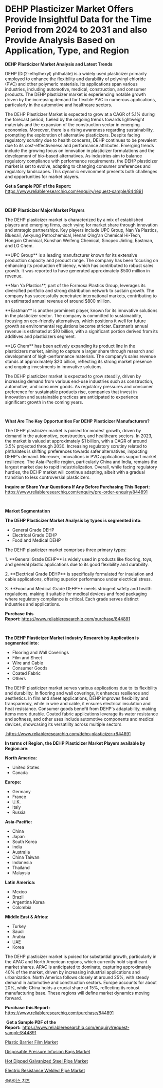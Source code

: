 <p><h1>DEHP Plasticizer Market Offers Provide Insightful Data for the Time Period from 2024 to 2031 and also Provide Analysis Based on Application, Type, and Region</h1></p><p><strong>DEHP Plasticizer Market Analysis and Latest Trends</strong></p>
<p><p>DEHP (Di(2-ethylhexyl) phthalate) is a widely used plasticizer primarily employed to enhance the flexibility and durability of polyvinyl chloride (PVC) and other polymeric materials. Its applications span various industries, including automotive, medical, construction, and consumer products. The DEHP plasticizer market is experiencing notable growth driven by the increasing demand for flexible PVC in numerous applications, particularly in the automotive and healthcare sectors.</p><p>The DEHP Plasticizer Market is expected to grow at a CAGR of 5.1% during the forecast period, fueled by the ongoing trends towards lightweight materials and the expansion of the construction sector in emerging economies. Moreover, there is a rising awareness regarding sustainability, prompting the exploration of alternative plasticizers. Despite facing regulatory scrutiny due to health concerns, DEHP continues to be prevalent due to its cost-effectiveness and performance attributes. Emerging trends include the growing focus on innovation in plasticizer formulations and the development of bio-based alternatives. As industries aim to balance regulatory compliance with performance requirements, the DEHP plasticizer market is set to evolve, adapting to changing consumer preferences and regulatory landscapes. This dynamic environment presents both challenges and opportunities for market players.</p></p>
<p><strong>Get a Sample PDF of the Report:&nbsp;</strong> <a href="https://www.reliableresearchiq.com/enquiry/request-sample/844891?utm_campaign=99&utm_medium=2&utm_source=Github&utm_content=ia&utm_term=09112024&utm_id=dehp-plasticizer">https://www.reliableresearchiq.com/enquiry/request-sample/844891</a></p>
<p>&nbsp;</p>
<p><strong>DEHP Plasticizer Major Market Players</strong></p>
<p><p>The DEHP plasticizer market is characterized by a mix of established players and emerging firms, each vying for market share through innovation and strategic partnerships. Key players include UPC Group, Nan Ya Plastics, Bluesail, Aekyung Petrochemical, Henan Qing'an Chemical Hi-Tech, Hongxin Chemical, Kunshan Weifeng Chemical, Sinopec Jinling, Eastman, and LG Chem.</p><p>**UPC Group** is a leading manufacturer known for its extensive production capacity and product range. The company has been focusing on enhancing its production efficiency, which has contributed to robust sales growth. It was reported to have generated approximately $500 million in revenue.</p><p>**Nan Ya Plastics**, part of the Formosa Plastics Group, leverages its diversified portfolio and strong distribution network to sustain growth. The company has successfully penetrated international markets, contributing to an estimated annual revenue of around $800 million.</p><p>**Eastman** is another prominent player, known for its innovative solutions in the plasticizer sector. The company is committed to sustainability, focusing on eco-friendly alternatives, which positions it well for future growth as environmental regulations become stricter. Eastman’s annual revenue is estimated at $10 billion, with a significant portion derived from its additives and plasticizers segment.</p><p>**LG Chem** has been actively expanding its product line in the plasticizers market, aiming to capture a larger share through research and development of high-performance materials. The company’s sales revenue stands at approximately $20 billion, reflecting its strong market presence and ongoing investments in innovative solutions.</p><p>The DEHP plasticizer market is expected to grow steadily, driven by increasing demand from various end-use industries such as construction, automotive, and consumer goods. As regulatory pressures and consumer preference for sustainable products rise, companies that invest in innovation and sustainable practices are anticipated to experience significant growth in the coming years.</p></p>
<p>&nbsp;</p>
<p><strong>What Are The Key Opportunities For DEHP Plasticizer Manufacturers?</strong></p>
<p><p>The DEHP plasticizer market is poised for modest growth, driven by demand in the automotive, construction, and healthcare sectors. In 2023, the market is valued at approximately $1 billion, with a CAGR of around 3.5% projected through 2030. Increasing regulatory scrutiny related to phthalates is shifting preferences towards safer alternatives, impacting DEHP's demand. Moreover, innovations in PVC applications support market resilience. The Asia-Pacific region, particularly China and India, remains the largest market due to rapid industrialization. Overall, while facing regulatory hurdles, the DEHP market will continue adapting, albeit with a gradual transition to less controversial plasticizers.</p></p>
<p><strong>Inquire or Share Your Questions If Any Before Purchasing This Report:</strong> <a href="https://www.reliableresearchiq.com/enquiry/pre-order-enquiry/844891?utm_campaign=99&utm_medium=2&utm_source=Github&utm_content=ia&utm_term=09112024&utm_id=dehp-plasticizer">https://www.reliableresearchiq.com/enquiry/pre-order-enquiry/844891</a></p>
<p>&nbsp;</p>
<p><strong>Market Segmentation</strong></p>
<p><strong>The DEHP Plasticizer Market Analysis by types is segmented into:</strong></p>
<p><ul><li>General Grade DEHP</li><li>Electrical Grade DEHP</li><li>Food and Medical DEHP</li></ul></p>
<p><p>The DEHP plasticizer market comprises three primary types: </p><p>1. **General Grade DEHP** is widely used in products like flooring, toys, and general plastic applications due to its good flexibility and durability. </p><p>2. **Electrical Grade DEHP** is specifically formulated for insulation and cable applications, offering superior performance under electrical stress. </p><p>3. **Food and Medical Grade DEHP** meets stringent safety and health regulations, making it suitable for medical devices and food packaging where regulatory compliance is critical. Each grade serves distinct industries and applications.</p></p>
<p><strong>Purchase this Report:&nbsp;</strong><a href="https://www.reliableresearchiq.com/purchase/844891?utm_campaign=99&utm_medium=2&utm_source=Github&utm_content=ia&utm_term=09112024&utm_id=dehp-plasticizer">https://www.reliableresearchiq.com/purchase/844891</a></p>
<p>&nbsp;</p>
<p><strong>The DEHP Plasticizer Market Industry Research by Application is segmented into:</strong></p>
<p><ul><li>Flooring and Wall Coverings</li><li>Film and Sheet</li><li>Wire and Cable</li><li>Consumer Goods</li><li>Coated Fabric</li><li>Others</li></ul></p>
<p><p>The DEHP plasticizer market serves various applications due to its flexibility and durability. In flooring and wall coverings, it enhances resilience and aesthetics. In film and sheet applications, DEHP improves flexibility and transparency, while in wire and cable, it ensures electrical insulation and heat resistance. Consumer goods benefit from DEHP's adaptability, making items more durable. Coated fabric applications leverage its water resistance and softness, and other uses include automotive components and medical devices, showcasing its versatility across multiple sectors.</p></p>
<p><a href="https://www.reliableresearchiq.com/dehp-plasticizer-r844891?utm_campaign=99&utm_medium=2&utm_source=Github&utm_content=ia&utm_term=09112024&utm_id=dehp-plasticizer">&nbsp;https://www.reliableresearchiq.com/dehp-plasticizer-r844891</a></p>
<p><strong>In terms of Region, the DEHP Plasticizer Market Players available by Region are:</strong></p>
<p>
    <p> <strong> North America: </strong>
        <ul>
            <li>United States</li>
            <li>Canada</li>
        </ul>
        </p> 
    <p> <strong> Europe: </strong>
        <ul>
            <li>Germany</li>
            <li>France</li>
            <li>U.K.</li>
            <li>Italy</li>
            <li>Russia</li>
        </ul>
        </p> 
    <p> <strong> Asia-Pacific: </strong>
        <ul>
            <li>China</li>
            <li>Japan</li>
            <li>South Korea</li>
            <li>India</li>
            <li>Australia</li>
            <li>China Taiwan</li>
            <li>Indonesia</li>
            <li>Thailand</li>
            <li>Malaysia</li>
        </ul>
        </p> 
    <p> <strong> Latin America: </strong>
        <ul>
            <li>Mexico</li>
            <li>Brazil</li>
            <li>Argentina Korea</li>
            <li>Colombia</li>
        </ul>
        </p> 
    <p> <strong> Middle East & Africa: </strong>
        <ul>
            <li>Turkey</li>
            <li>Saudi</li>
            <li>Arabia</li>
            <li>UAE</li>
            <li>Korea</li>
        </ul>
    </p>
    </p>
<p><p>The DEHP plasticizer market is poised for substantial growth, particularly in the APAC and North American regions, which currently hold significant market shares. APAC is anticipated to dominate, capturing approximately 40% of the market, driven by increasing industrial applications and urbanization. North America follows closely at around 25%, with steady demand in automotive and construction sectors. Europe accounts for about 20%, while China holds a crucial share of 15%, reflecting its robust manufacturing base. These regions will define market dynamics moving forward.</p></p>
<p><strong>Purchase this Report: </strong><a href="https://www.reliableresearchiq.com/purchase/844891?utm_campaign=99&utm_medium=2&utm_source=Github&utm_content=ia&utm_term=09112024&utm_id=dehp-plasticizer">https://www.reliableresearchiq.com/purchase/844891</a></p>
<p>&nbsp;<strong>Get a Sample PDF of the Report:&nbsp;&nbsp;</strong><a href="https://www.reliableresearchiq.com/enquiry/request-sample/844891?utm_campaign=99&utm_medium=2&utm_source=Github&utm_content=ia&utm_term=09112024&utm_id=dehp-plasticizer">https://www.reliableresearchiq.com/enquiry/request-sample/844891</a></p>
<p><strong></strong></p>
<p><p><a href="https://github.com/elseludvikoh/Market-Research-Report-List-1/blob/main/plastic-barrier-film-market.md?utm_campaign=99&utm_medium=2&utm_source=Github&utm_content=ia&utm_term=09112024&utm_id=dehp-plasticizer">Plastic Barrier Film Market</a></p><p><a href="https://issuu.com/reportprime-2/docs/disposable-pressure-infusion-bags-m_d2b52dcd5bc79b?utm_campaign=99&utm_medium=2&utm_source=Github&utm_content=ia&utm_term=09112024&utm_id=dehp-plasticizer">Disposable Pressure Infusion Bags Market</a></p><p><a href="https://github.com/hegwervaemeruk/Market-Research-Report-List-1/blob/main/hot-dipped-galvanized-steel-pipe-market.md?utm_campaign=99&utm_medium=2&utm_source=Github&utm_content=ia&utm_term=09112024&utm_id=dehp-plasticizer">Hot Dipped Galvanized Steel Pipe Market</a></p><p><a href="https://github.com/ibbiechinotit/Market-Research-Report-List-1/blob/main/electric-resistance-welded-pipe-market.md?utm_campaign=99&utm_medium=2&utm_source=Github&utm_content=ia&utm_term=09112024&utm_id=dehp-plasticizer">Electric Resistance Welded Pipe Market</a></p><p><a href="https://github.com/sougarounis/Market-Research-Report-List-6/blob/main/329014922838.md?utm_campaign=99&utm_medium=2&utm_source=Github&utm_content=ia&utm_term=09112024&utm_id=dehp-plasticizer">슬라이스 치즈</a></p></p>
